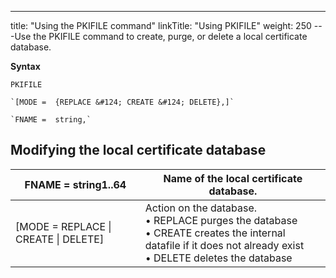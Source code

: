 ---
title: "Using  the PKIFILE command"
linkTitle: "Using PKIFILE"
weight: 250
---Use the PKIFILE command to create, purge, or delete a local
certificate database.

****Syntax****

```
PKIFILE

`[MODE =  {REPLACE &#124; CREATE &#124; DELETE},]`

`FNAME =  string,`

```

## Modifying the local certificate database


| FNAME = string1..64 | Name of the local certificate database. |
| --- | --- |
| [MODE = REPLACE &#124; CREATE &#124; DELETE] | Action on the database.<br/> • REPLACE purges the database<br/> • CREATE creates the internal datafile if it does not already exist<br/> • DELETE deletes the database |

